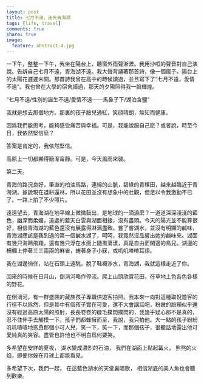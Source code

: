 ```yaml
---
layout: post
title: 七月不遠，迷失青海湖
tags: [life, travel]
comments: true
share: true
image:
  feature: abstract-4.jpg
---
```


一下午，整整一下午，我坐在陽台上，聽窗外雨聲淅瀝。我用沙啞的聲音對自己演說。告訴自己七月不遠，青海湖不遠。我大聲背誦著那首詩，像一個瘋子。陽台上的太陽花遲遲未開。那首詩我曾在高中的時候讀過，並且寫下了“七月不遠，愛情不遠”。我也曾在大學的宿舍讀過，那天的夕陽照得我一臉輝煌。

“七月不遠/性別的誕生不遠/愛情不遠——馬鼻子下/湖泊含鹽”

我就是想去那個地方。那裏的孩子臉兒通紅，笑顔晴朗，無知而健康。

因爲我們能思考，能夠感受痛苦與幸福。可是，我能說服自己麽？或者說，時至今日，我依然堅信麽？

答案是肯定的，我依然堅信。

高原上一切都顯得簡潔甯靜。可是，今天風雨來襲。

第二天。

青海的路況良好，筆直的柏油馬路，連綿的山脈，碧綠的青稞田，越來越臨近于青海湖。據說現在退耕還林，所以花田並沒有想象中的壯觀，但足以令我激動不已了。一路上拍了不少照片。

遠遠望去，青海湖在地平線上微微鼓出，是地球的一滴淚麽？一道道深深淺淺的藍色，幽深而柔媚，遠處的藍天白雲與湖面相接，沒有盡頭。今天的陽光並不能算很好，相信青海湖的藍色還沒有展露得淋漓盡致。嘗了嘗湖水，並沒有明顯的鹹味，青海湖應該是我到過的第一個鹹水湖了，呵呵，我竟然沒品嘗出她的鹹味來。湖面有幾只海鷗飛翔，還有幾只浮在水面上隨風蕩漾，真是自由而閑適的鳥兒。湖邊的柵欄上停著三三兩兩的麻雀，蜷著身子小寐，或叽叽喳喳耳語。

我在湖邊徜徉，站在石頭上遠眺，脫了鞋襪涉水，青海湖，我就這樣走近了你。

回來的時候在日月山，倒淌河略作停流。爬上山頭欣賞花田，在草地上色各色各樣的野花。

在倒淌河，有一群盛裝的藏族孩子專職供遊客拍照。我本來一向對這種取悅遊客的行徑不以爲然，但是其中有個孩子實在可愛，還不大會講話吧，粉嫩的臉頰似乎還沒有經過高原太陽的照射，長長卷卷的睫毛撲閃撲閃的，我幾乎疑心那不是真的，忍不住伸手去觸摸一下。孩子們都蜂擁而至，我說，我只拍他。大一點的孩子紛紛叽叽喳喳地慫恿那個小可人兒，笑一下，笑一下，而那個孩子，很聽話地露出他可愛純真的笑容。盡管也許他也不明白爲何要笑。

多希望在安詳的夏夜，
湖水變成濃烈的石油，
我們在湖面上點起篝火，
熊熊的火焰，即便你躲在月球上都能看見。


多希望下次，我們一起，
在這藍色湖水的天堂裏唱歌，
相信湖底的美人魚也會聽到歡樂。
